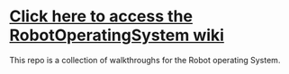 # [Click here to access the RobotOperatingSystem wiki](https://github.com/brennanyama/RobotOperatingSystem/wiki)

This repo is a collection of walkthroughs for the Robot operating System.
